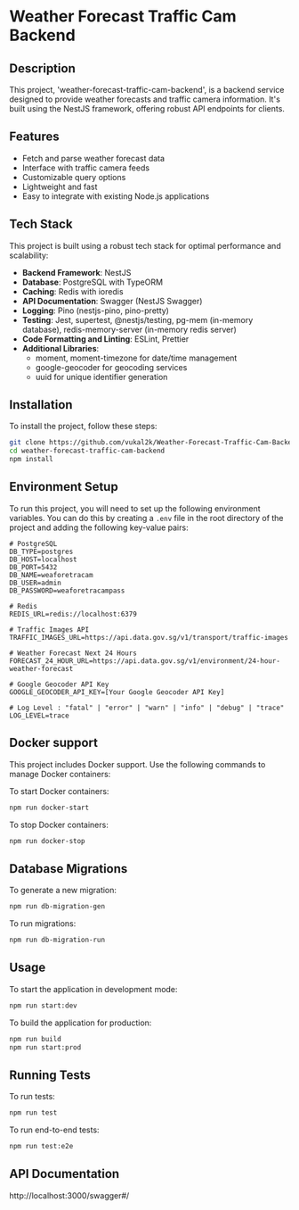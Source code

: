 # Weather Forecast Traffic Cam Backend

## Description
This project, 'weather-forecast-traffic-cam-backend', is a backend service designed to provide weather forecasts and traffic camera information. It's built using the NestJS framework, offering robust API endpoints for clients.

## Features
- Fetch and parse weather forecast data
- Interface with traffic camera feeds
- Customizable query options
- Lightweight and fast
- Easy to integrate with existing Node.js applications

## Tech Stack

This project is built using a robust tech stack for optimal performance and scalability:

- **Backend Framework**: NestJS
- **Database**: PostgreSQL with TypeORM
- **Caching**: Redis with ioredis
- **API Documentation**: Swagger (NestJS Swagger)
- **Logging**: Pino (nestjs-pino, pino-pretty)
- **Testing**: Jest, supertest, @nestjs/testing, pg-mem (in-memory database), redis-memory-server (in-memory redis server)
- **Code Formatting and Linting**: ESLint, Prettier
- **Additional Libraries**:
  - moment, moment-timezone for date/time management
  - google-geocoder for geocoding services
  - uuid for unique identifier generation

## Installation
To install the project, follow these steps:

```bash
git clone https://github.com/vukal2k/Weather-Forecast-Traffic-Cam-Backend.git
cd weather-forecast-traffic-cam-backend
npm install
```

## Environment Setup

To run this project, you will need to set up the following environment variables. You can do this by creating a `.env` file in the root directory of the project and adding the following key-value pairs:
```plaintext
# PostgreSQL
DB_TYPE=postgres
DB_HOST=localhost
DB_PORT=5432
DB_NAME=weaforetracam
DB_USER=admin
DB_PASSWORD=weaforetracampass

# Redis
REDIS_URL=redis://localhost:6379

# Traffic Images API
TRAFFIC_IMAGES_URL=https://api.data.gov.sg/v1/transport/traffic-images

# Weather Forecast Next 24 Hours
FORECAST_24_HOUR_URL=https://api.data.gov.sg/v1/environment/24-hour-weather-forecast

# Google Geocoder API Key
GOOGLE_GEOCODER_API_KEY=[Your Google Geocoder API Key]

# Log Level : "fatal" | "error" | "warn" | "info" | "debug" | "trace"
LOG_LEVEL=trace
```

## Docker support
This project includes Docker support. Use the following commands to manage Docker containers:

To start Docker containers:
```bash
npm run docker-start
```
To stop Docker containers:
```bash
npm run docker-stop
```

## Database Migrations
To generate a new migration:
```bash
npm run db-migration-gen
```

To run migrations:
```bash
npm run db-migration-run
```

## Usage
To start the application in development mode:

```bash
npm run start:dev
```

To build the application for production:
```bash
npm run build
npm run start:prod
```

## Running Tests
To run tests:
```bash
npm run test
```
To run end-to-end tests:
```bash
npm run test:e2e
```

## API Documentation
http://localhost:3000/swagger#/